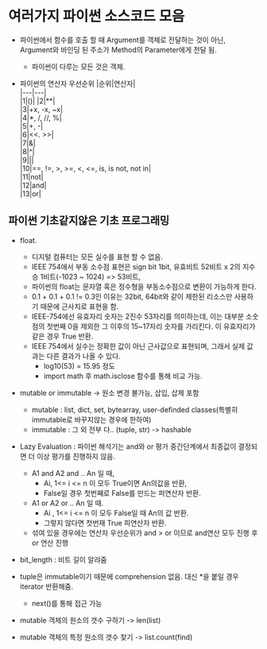 # 여러가지 파이썬 소스코드 모음
- 파이썬에서 함수를 호출 할 때 Argument를 객체로 전달하는 것이 아닌, Argument와 바인딩 된 주소가 Method의 Parameter에게 전달 됨.
  - 파이썬이 다루는 모든 것은 객체. 

- 파이썬의 연산자 우선순위
  |순위|연산자|  
  |---|---|  
  |1|()|
  |2|**|  
  |3|+x, -x, ~x|  
  |4|*, /, //, %|  
  |5|+, -|  
  |6|<<. >>|  
  |7|&|  
  |8|^|  
  |9|||  
  |10|==, !=, >, >=, <, <=, is, is not, not in|  
  |11|not|  
  |12|and|  
  |13|or|

## 파이썬 기초같지않은 기초 프로그래밍

- float. 
  - 디지털 컴퓨터는 모든 실수를 표현 할 수 없음.
  - IEEE 754애서 부동 소수점 표현은 sign bit 1bit, 유효비트 52비트 x 2의 지수승 1비트(-1023 ~ 1024) => 53비트, 
  - 파이썬의 float는 문자열 혹은 정수형을 부동소수점으로 변환이 가능하게 한다. 
  - 0.1 + 0.1 + 0.1 != 0.3인 이유는 32bit, 64bit와 같이 제한된 리소스만 사용하기 때문에 근사치로 표현을 함.
  - IEEE-754에선 유효자리 숫자는 2진수 53자리를 의미하는데, 이는 대부분 소숫점의 첫번째 0을 제외한 그 이후의 15~17자리 숫자를 가리킨다. 이 유효자리가 같은 경우 True 반환.
  - IEEE 754에서 실수는 정확한 값이 아닌 근사값으로 표현되며, 그래서 실제 값과는 다른 결과가 나올 수 있다.
    - log10(53) = 15.95 정도
    - import math 후 math.isclose 함수를 통해 비교 가능.

- mutable or immutable -> 원소 변경 불가능, 삽입, 삽제 포함
  - mutable : list, dict, set, bytearray, user-definded classes(특별히 immutable로 바꾸지않는 경우에 한하여)
  - immutable : 그 외 전부 다.. (tuple, str) -> hashable

- Lazy Evaluation : 파이썬 해석기는 and와 or 평가 중간단계에서 최종값이 결정되면 더 이상 평가를 진행하지 않음.
  - A1 and A2 and .. An 일 때, 
    - Ai, 1<= i <= n 이 모두 True이면 An의값을 반환, 
    - False일 경우 첫번째로 False를 만드는 피연산자 반환.
  - A1 or A2 or .. An 일 때.
    - Ai , 1<= i <= n 이 모두 False일 때 An의 값 반환.
    - 그렇지 않다면 첫번재 True 피연산자 반환.
  - 섞여 있을 경우에는 연산자 우선순위가 and > or 이므로 and연산 모두 진행 후 or 연산 진행
  
- bit_length : 비트 길이 알랴줌

- tuple은 immutable이기 때문에 comprehension 없음. 대신 *을 붙일 경우 iterator 반환해줌.
  - next()를 통해 접근 가능
 
 - mutable 객체의 원소의 갯수 구하기 -> len(list)
 - mutable 객체의 특정 원소의 갯수 찾기 -> list.count(find)

